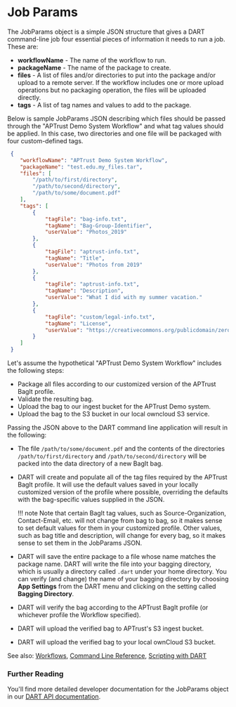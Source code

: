 # Job Params

The JobParams object is a simple JSON structure that gives a DART command-line job four essential pieces of information it needs to run a job. These are:

* __workflowName__ - The name of the workflow to run.
* __packageName__ - The name of the package to create.
* __files__ - A list of files and/or directories to put into the package and/or
  upload to a remote server. If the workflow includes one or more upload operations
  but no packaging operation, the files will be uploaded directly.
* __tags__ - A list of tag names and values to add to the package.

Below is sample JobParams JSON describing which files should be passed through the "APTrust Demo System Workflow" and what tag values should be applied. In this case, two directories and one file will be packaged with four custom-defined tags.

```json
 {
 	"workflowName": "APTrust Demo System Workflow",
 	"packageName": "test.edu.my_files.tar",
 	"files": [
 		"/path/to/first/directory",
 		"/path/to/second/directory",
 		"/path/to/some/document.pdf"
 	],
 	"tags": [
 		{
 			"tagFile": "bag-info.txt",
 			"tagName": "Bag-Group-Identifier",
 			"userValue": "Photos_2019"
 		},
 		{
 			"tagFile": "aptrust-info.txt",
 			"tagName": "Title",
 			"userValue": "Photos from 2019"
 		},
 		{
 			"tagFile": "aptrust-info.txt",
 			"tagName": "Description",
 			"userValue": "What I did with my summer vacation."
 		},
 		{
 			"tagFile": "custom/legal-info.txt",
 			"tagName": "License",
 			"userValue": "https://creativecommons.org/publicdomain/zero/1.0/"
 		}
 	]
 }
```

Let's assume the hypothetical "APTrust Demo System Workflow" includes the following steps:

* Package all files according to our customized version of the APTrust BagIt profile.
* Validate the resulting bag.
* Upload the bag to our ingest bucket for the APTrust Demo system.
* Upload the bag to the S3 bucket in our local owncloud S3 service.

Passing the JSON above to the DART command line application will result in the following:

* The file `/path/to/some/document.pdf` and the contents of the directories `/path/to/first/directory` and `/path/to/second/directory` will be packed into the data directory of a new BagIt bag.

* DART will create and populate all of the tag files required by the APTrust BagIt profile. It will use the default values saved in your locally customized version of the profile where possible, overriding the defaults with the bag-specific values supplied in the JSON.

    !!! note
        Note that certain BagIt tag values, such as Source-Organization, Contact-Email, etc. will not change from bag to bag, so it makes sense to set default values for them in your customized profile. Other values, such as bag title and description, will change for every bag, so it makes sense to set them in the JobParams JSON.

* DART will save the entire package to a file whose name matches the package name. DART will write the file into your bagging directory, which is usually a directory called `.dart` under your home directory. You can verify (and change) the name of your bagging directory by choosing __App Settings__ from the DART menu and clicking on the setting called __Bagging Directory__.

* DART will verify the bag according to the APTrust BagIt profile (or whichever profile the Workflow specified).

* DART will upload the verified bag to APTrust's S3 ingest bucket.

* DART will upload the verified bag to your local ownCloud S3 bucket.

See also: [Workflows](index.md), [Command Line Reference](../command_line.md), [Scripting with DART](../scripting.md)

### Further Reading

You'll find more detailed developer documentation for the JobParams object in our [DART API documentation](https://aptrust.github.io/dart/JobParams.html).
